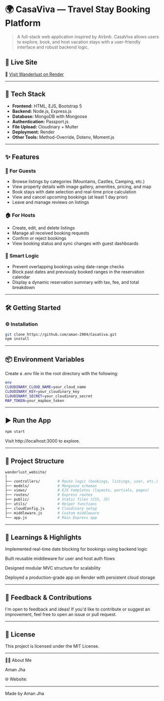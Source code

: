 # 🌍 CasaViva — Travel Stay Booking Platform

> A full-stack web application inspired by Airbnb. CasaViva allows users to explore, book, and host vacation stays with a user-friendly interface and robust backend logic.

## 🚀 Live Site

🔗 [Visit Wanderlust on Render](https://wanderlust-webs-84qr.onrender.com)

---

## 🧰 Tech Stack

- **Frontend:** HTML, EJS, Bootstrap 5
- **Backend:** Node.js, Express.js
- **Database:** MongoDB with Mongoose
- **Authentication:** Passport.js
- **File Upload:** Cloudinary + Multer
- **Deployment:** Render
- **Other Tools:** Method-Override, Dotenv, Moment.js

---

## ✨ Features

### 🧳 For Guests
- Browse listings by categories (Mountains, Castles, Camping, etc.)
- View property details with image gallery, amenities, pricing, and map
- Book stays with date selection and real-time price calculation
- View and cancel upcoming bookings (at least 1 day prior)
- Leave and manage reviews on listings

### 🏠 For Hosts
- Create, edit, and delete listings
- Manage all received booking requests
- Confirm or reject bookings
- View booking status and sync changes with guest dashboards

### 🧠 Smart Logic
- Prevent overlapping bookings using date-range checks
- Block past dates and previously booked ranges in the reservation calendar
- Display a dynamic reservation summary with tax, fee, and total breakdown

---

## 🛠️ Getting Started

### ⚙️ Installation

```bash
git clone https://github.com/aman-2904/CasaViva.git
npm install
```

---

## 📦 Environment Variables

Create a .env file in the root directory with the following:

```bash
env
CLOUDINARY_CLOUD_NAME=your_cloud_name
CLOUDINARY_KEY=your_cloudinary_key
CLOUDINARY_SECRET=your_cloudinary_secret
MAP_TOKEN=your_mapbox_token
```

---

## ▶️ Run the App
```bash
npm start
```
Visit http://localhost:3000 to explore.

---

## 📁 Project Structure
```bash
wanderlust_website/
│
├── controllers/        # Route logic (bookings, listings, user, etc.)
├── models/             # Mongoose schemas
├── views/              # EJS templates (layouts, partials, pages)
├── routes/             # Express routes
├── public/             # Static files (CSS, JS)
├── utils/              # Helper functions
├── cloudConfig.js      # Cloudinary setup
├── middleware.js       # Custom middleware
└── app.js              # Main Express app
```
---

## 🧠 Learnings & Highlights

Implemented real-time date blocking for bookings using backend logic

Built reusable middleware for user and host auth flows

Designed modular MVC structure for scalability

Deployed a production-grade app on Render with persistent cloud storage

---

## 💬 Feedback & Contributions

I'm open to feedback and ideas! If you'd like to contribute or suggest an improvement, feel free to open an issue or pull request.

---

## 📜 License

This project is licensed under the MIT License.

---

🙋‍♂️ About Me

Aman Jha

🌐 Website: 

---

Made by Aman Jha
